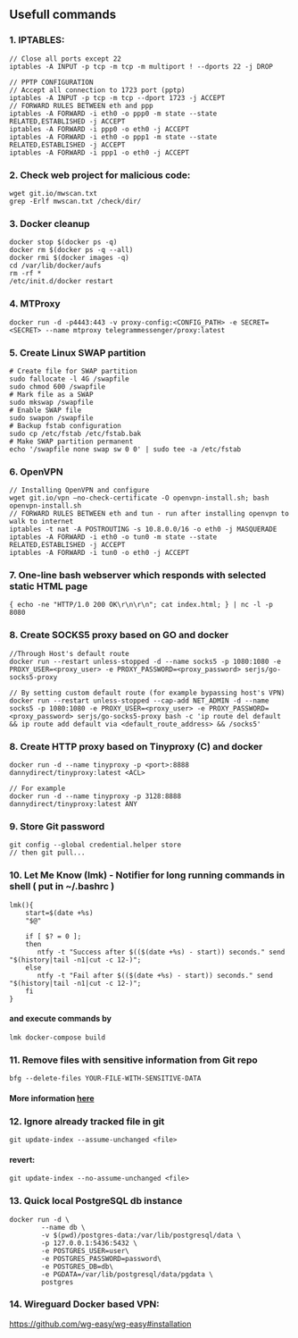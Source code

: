 ## Usefull commands
### 1. IPTABLES:
```
// Close all ports except 22
iptables -A INPUT -p tcp -m tcp -m multiport ! --dports 22 -j DROP

// PPTP CONFIGURATION
// Accept all connection to 1723 port (pptp)
iptables -A INPUT -p tcp -m tcp --dport 1723 -j ACCEPT
// FORWARD RULES BETWEEN eth and ppp
iptables -A FORWARD -i eth0 -o ppp0 -m state --state RELATED,ESTABLISHED -j ACCEPT
iptables -A FORWARD -i ppp0 -o eth0 -j ACCEPT
iptables -A FORWARD -i eth0 -o ppp1 -m state --state RELATED,ESTABLISHED -j ACCEPT
iptables -A FORWARD -i ppp1 -o eth0 -j ACCEPT
```

### 2. Check web project for malicious code:
```
wget git.io/mwscan.txt
grep -Erlf mwscan.txt /check/dir/
```

### 3. Docker cleanup
```
docker stop $(docker ps -q)
docker rm $(docker ps -q --all)
docker rmi $(docker images -q)
cd /var/lib/docker/aufs
rm -rf *
/etc/init.d/docker restart
```

### 4. MTProxy
```
docker run -d -p4443:443 -v proxy-config:<CONFIG_PATH> -e SECRET=<SECRET> --name mtproxy telegrammessenger/proxy:latest
```

### 5. Create Linux SWAP partition
```
# Create file for SWAP partition
sudo fallocate -l 4G /swapfile
sudo chmod 600 /swapfile
# Mark file as a SWAP
sudo mkswap /swapfile
# Enable SWAP file
sudo swapon /swapfile
# Backup fstab configuration
sudo cp /etc/fstab /etc/fstab.bak
# Make SWAP partition permanent
echo '/swapfile none swap sw 0 0' | sudo tee -a /etc/fstab
```

### 6. OpenVPN
```
// Installing OpenVPN and configure 
wget git.io/vpn —no-check-certificate -O openvpn-install.sh; bash openvpn-install.sh
// FORWARD RULES BETWEEN eth and tun - run after installing openvpn to walk to internet
iptables -t nat -A POSTROUTING -s 10.8.0.0/16 -o eth0 -j MASQUERADE
iptables -A FORWARD -i eth0 -o tun0 -m state --state RELATED,ESTABLISHED -j ACCEPT
iptables -A FORWARD -i tun0 -o eth0 -j ACCEPT
```
### 7. One-line bash webserver which responds with selected static HTML page
```
{ echo -ne "HTTP/1.0 200 OK\r\n\r\n"; cat index.html; } | nc -l -p 8080
```
### 8. Create SOCKS5 proxy based on GO and docker
```
//Through Host's default route
docker run --restart unless-stopped -d --name socks5 -p 1080:1080 -e PROXY_USER=<proxy_user> -e PROXY_PASSWORD=<proxy_password> serjs/go-socks5-proxy

// By setting custom default route (for example bypassing host's VPN)
docker run --restart unless-stopped --cap-add NET_ADMIN -d --name socks5 -p 1080:1080 -e PROXY_USER=<proxy_user> -e PROXY_PASSWORD=<proxy_password> serjs/go-socks5-proxy bash -c 'ip route del default && ip route add default via <default_route_address> && /socks5'
```

### 8. Create HTTP proxy based on Tinyproxy (C) and docker
```
docker run -d --name tinyproxy -p <port>:8888 dannydirect/tinyproxy:latest <ACL>

// For example
docker run -d --name tinyproxy -p 3128:8888 dannydirect/tinyproxy:latest ANY
```
### 9. Store Git password
```
git config --global credential.helper store
// then git pull...
```
### 10. Let Me Know (lmk) - Notifier for long running commands in shell ( put in ~/.bashrc )
```
lmk(){
    start=$(date +%s)
    "$@"

    if [ $? = 0 ];
    then
       ntfy -t "Success after $(($(date +%s) - start)) seconds." send "$(history|tail -n1|cut -c 12-)";
    else
       ntfy -t "Fail after $(($(date +%s) - start)) seconds." send "$(history|tail -n1|cut -c 12-)";
    fi
}
```
#### and execute commands by 
```
lmk docker-compose build
```

### 11. Remove files with sensitive information from Git repo
```
bfg --delete-files YOUR-FILE-WITH-SENSITIVE-DATA
```
#### More information [here](https://rtyley.github.io/bfg-repo-cleaner/)

### 12. Ignore already tracked file in git
```
git update-index --assume-unchanged <file>
```
#### revert:
```
git update-index --no-assume-unchanged <file>
```


### 13. Quick local PostgreSQL db instance
```
docker run -d \                           
        --name db \
        -v $(pwd)/postgres-data:/var/lib/postgresql/data \
        -p 127.0.0.1:5436:5432 \
        -e POSTGRES_USER=user\
        -e POSTGRES_PASSWORD=password\
        -e POSTGRES_DB=db\
        -e PGDATA=/var/lib/postgresql/data/pgdata \
        postgres
```

### 14. Wireguard Docker based VPN:

https://github.com/wg-easy/wg-easy#installation

